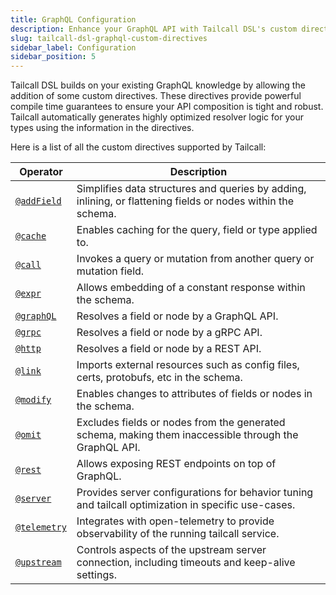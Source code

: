 ```yaml
---
title: GraphQL Configuration
description: Enhance your GraphQL API with Tailcall DSL's custom directives. These directives offer powerful compile-time guarantees, ensuring robust and optimized API composition. Tailcall automates the generation of resolver logic for improved performance.
slug: tailcall-dsl-graphql-custom-directives
sidebar_label: Configuration
sidebar_position: 5
---
```


Tailcall DSL builds on your existing GraphQL knowledge by allowing the addition of some custom directives. These directives provide powerful compile time guarantees to ensure your API composition is tight and robust. Tailcall automatically generates highly optimized resolver logic for your types using the information in the directives.

Here is a list of all the custom directives supported by Tailcall:

<!-- SORT OPERATOR BY NAME -->

| Operator                                   | Description                                                                                                  |
| ------------------------------------------ | ------------------------------------------------------------------------------------------------------------ |
| [`@addField`](/docs/directives/add-field-directive/)  | Simplifies data structures and queries by adding, inlining, or flattening fields or nodes within the schema. |
| [`@cache`](/docs/directives/cache-directive/)         | Enables caching for the query, field or type applied to.                                                     |
| [`@call`](/docs/directives/call-directive/)           | Invokes a query or mutation from another query or mutation field.                                            |
| [`@expr`](/docs/directives/expr-directive/)           | Allows embedding of a constant response within the schema.                                                   |
| [`@graphQL`](/docs/directives/graphql-directive/)     | Resolves a field or node by a GraphQL API.                                                                   |
| [`@grpc`](/docs/directives/grpc-directive/)           | Resolves a field or node by a gRPC API.                                                                      |
| [`@http`](/docs/directives/http-directive/)           | Resolves a field or node by a REST API.                                                                      |
| [`@link`](/docs/directives/link-directive/)           | Imports external resources such as config files, certs, protobufs, etc in the schema.                        |
| [`@modify`](/docs/directives/modify-directive/)       | Enables changes to attributes of fields or nodes in the schema.                                              |
| [`@omit`](/docs/directives/omit-directive/)           | Excludes fields or nodes from the generated schema, making them inaccessible through the GraphQL API.        |
| [`@rest`](/docs/directives/rest-directive/)           | Allows exposing REST endpoints on top of GraphQL.                                                            |
| [`@server`](/docs/directives/server-directive/)       | Provides server configurations for behavior tuning and tailcall optimization in specific use-cases.          |
| [`@telemetry`](/docs/directives/telemetry-directive/) | Integrates with open-telemetry to provide observability of the running tailcall service.                     |
| [`@upstream`](/docs/directives/upstream-directive/)   | Controls aspects of the upstream server connection, including timeouts and keep-alive settings.              |
